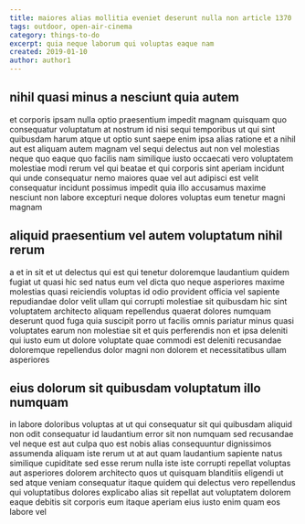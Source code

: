 ```yaml
---
title: maiores alias mollitia eveniet deserunt nulla non article 1370
tags: outdoor, open-air-cinema
category: things-to-do
excerpt: quia neque laborum qui voluptas eaque nam
created: 2019-01-10
author: author1
---
```


## nihil quasi minus a nesciunt quia autem

et corporis ipsam nulla optio praesentium impedit magnam quisquam quo consequatur voluptatum at nostrum id nisi sequi temporibus ut qui sint quibusdam harum atque ut optio sunt saepe enim ipsa alias ratione et a nihil aut est aliquam autem magnam vel sequi delectus aut non vel molestias neque quo eaque quo facilis nam similique iusto occaecati vero voluptatem molestiae modi rerum vel qui beatae et qui corporis sint aperiam incidunt qui unde consequatur nemo maiores quae vel aut adipisci est velit consequatur incidunt possimus impedit quia illo accusamus maxime nesciunt non labore excepturi neque dolores voluptas eum tenetur magni magnam

## aliquid praesentium vel autem voluptatum nihil rerum

a et in sit et ut delectus qui est qui tenetur doloremque laudantium quidem fugiat ut quasi hic sed natus eum vel dicta quo neque asperiores maxime molestias quasi reiciendis voluptas id odio provident officia vel sapiente repudiandae dolor velit ullam qui corrupti molestiae sit quibusdam hic sint voluptatem architecto aliquam repellendus quaerat dolores numquam deserunt quod fuga quia suscipit porro ut facilis omnis pariatur minus quasi voluptates earum non molestiae sit et quis perferendis non et ipsa deleniti qui iusto eum ut dolore voluptate quae commodi est deleniti recusandae doloremque repellendus dolor magni non dolorem et necessitatibus ullam asperiores

## eius dolorum sit quibusdam voluptatum illo numquam

in labore doloribus voluptas at ut qui consequatur sit qui quibusdam aliquid non odit consequatur id laudantium error sit non numquam sed recusandae vel neque est aut culpa quo est nobis alias consequuntur dignissimos assumenda aliquam iste rerum ut at aut quam laudantium sapiente natus similique cupiditate sed esse rerum nulla iste iste corrupti repellat voluptas aut asperiores dolorem architecto quos ut quisquam blanditiis eligendi ut sed atque veniam consequatur itaque quidem qui delectus vero repellendus qui voluptatibus dolores explicabo alias sit repellat aut voluptatem dolorem eaque debitis sit corporis eum itaque aperiam eius iusto enim quam eos labore vel

